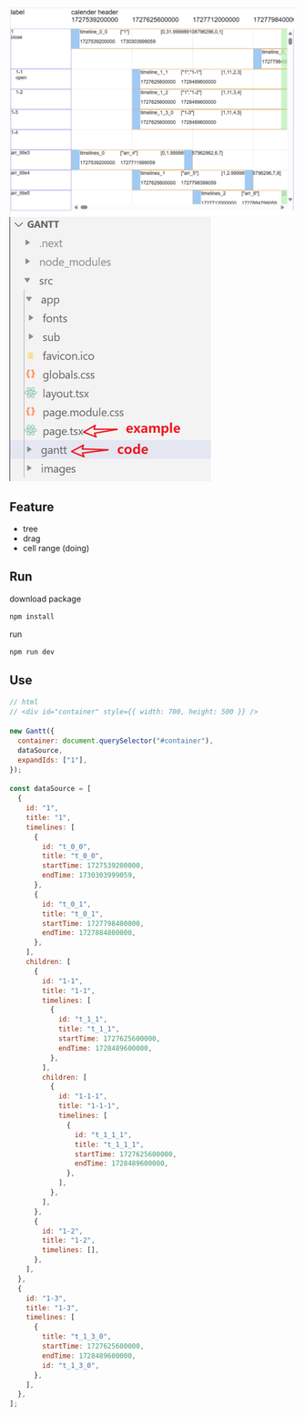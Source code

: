 ![example](https://raw.githubusercontent.com/RM926/gantt/refs/heads/master/src/images/example.png)
![code](https://raw.githubusercontent.com/RM926/gantt/refs/heads/master/src/images/code.png)

## Feature

- tree
- drag
- cell range (doing)

## Run

download package

```bash
npm install
```

run

```bash
npm run dev
```

## Use

```javascript
// html
// <div id="container" style={{ width: 700, height: 500 }} />

new Gantt({
  container: document.querySelector("#container"),
  dataSource,
  expandIds: ["1"],
});

const dataSource = [
  {
    id: "1",
    title: "1",
    timelines: [
      {
        id: "t_0_0",
        title: "t_0_0",
        startTime: 1727539200000,
        endTime: 1730303999059,
      },
      {
        id: "t_0_1",
        title: "t_0_1",
        startTime: 1727798400000,
        endTime: 1727884800000,
      },
    ],
    children: [
      {
        id: "1-1",
        title: "1-1",
        timelines: [
          {
            id: "t_1_1",
            title: "t_1_1",
            startTime: 1727625600000,
            endTime: 1728489600000,
          },
        ],
        children: [
          {
            id: "1-1-1",
            title: "1-1-1",
            timelines: [
              {
                id: "t_1_1_1",
                title: "t_1_1_1",
                startTime: 1727625600000,
                endTime: 1728489600000,
              },
            ],
          },
        ],
      },
      {
        id: "1-2",
        title: "1-2",
        timelines: [],
      },
    ],
  },
  {
    id: "1-3",
    title: "1-3",
    timelines: [
      {
        title: "t_1_3_0",
        startTime: 1727625600000,
        endTime: 1728489600000,
        id: "t_1_3_0",
      },
    ],
  },
];
```
